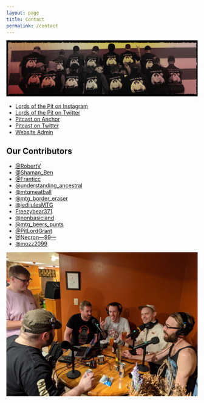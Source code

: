```yaml
---
layout: page
title: Contact
permalink: /contact
---
```


![](/assets/images/site/contact.jpg)

- [Lords of the Pit on Instagram](https://instagram.com/lordsofthepit)
- [Lords of the Pit on Twitter](https://twitter.com/LordsOfThePitOG)
- [Pitcast on Anchor](https://anchor.fm/pitcast)
- [Pitcast on Twitter](https://twitter.com/PitcastPod)
- [Website Admin](https://twitter.com/lord_permanence)

## Our Contributors

- [@RobertV](http://www.robvincent.org/)
- [@Shaman_Ben](https://mtgunderground.wordpress.com/)
- [@Franticc](https://twitter.com/Franticc/)
- [@understanding_ancestral](https://www.instagram.com/understanding_ancestral/)
- [@mtgmeatball](https://www.instagram.com/mtgmeatball/)
- [@mtg_border_eraser](https://www.instagram.com/mtg_border_eraser/)
- [@jedijulesMTG](https://www.instagram.com/jedijulesmtg/?hl=en)
- [Freezybear371](https://twitter.com/Freezybear371)
- [@nonbasicland](https://twitter.com/nonbasicland)
- [@mtg_beers_punts](https://twitter.com/mtg_beers_punts)
- [@PitLordGrant](https://twitter.com/PitLordGrant)
- [@Necron—99—](http://twitter.com/necron-99-)
- [@mozz2099](https://twitter.com/mozz2099)

![](/assets/images/2020/02/pitcast-crew.jpg)

